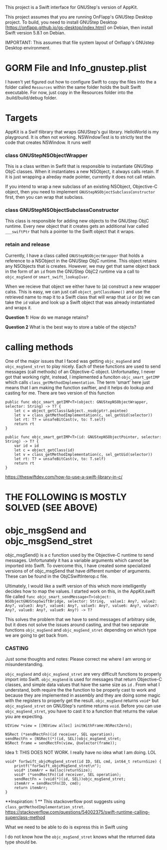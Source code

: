 This project is a Swift interface for GNUStep's version of AppKit. 

This project assumes that you are running OnFlapp's GNUStep Desktop project. To build, you need to install GNUStep Desktop [https://onflapp.github.io/gs-desktop/index.html] on Debian, then install Swift version 5.8.1 on Debian.

IMPORTANT: This assumes that file system layout of Onflapp's GNUstep Desktop environment. 

# GORM File and Info_gnustep.plist

I haven't yet figured out how to configure Swift to copy the files into the a folder called ```Resources``` within the same folder holds the built Swift executable. For now, just copy in the Resources folder into the .build/build/debug folder. 


# Targets
AppKit is a Swif tlibrary that wraps GNUStep's gui library. 
HelloWorld is my playground. It is often not working. 
NSWindowTest is to strictly test the code that creates NSWindow. It runs well!



### class GNUStepNSObjectWrapper
This is a class written in Swfit that is responsible to instantiate GNUStep ObjC classes. When it instantiates a new NSObject, it always calls retain. If it is just wrapping a alreday made pointer, currently it does not call retain. 

If you intend to wrap a new subclass of an existing NSObject, Objective-C object, then you need to implement ```GNUStepNSObjectSubclassConstructor``` first, then you can wrap that subclass.

### class GNUStepNSObjectSubclassConstructor
This class is responsible for adding new objects to the GNUStep ObjC runtime. Every new object that it creates gets an additional Ivar called ```___swiftPtr``` that hols a pointer to the Swift object that it wraps.


### retain and release
Currently, I have a class called ```GNUStepNSObjectWrapper``` that holds a reference to a NSObject in the GNUStep ObjC runtime. This object retains any NSObjects that is creates. However, we may get that same object back in the form of an ```id``` from the GNUStep ObjC2 runtime via a call to ```objc_msgSend``` or ```smart_swift_lookupIvar```. 

When we recieve that object we either have to (a) construct a new wrapper calss. This is easy, we can just call ```object_getClassName()``` and use the retrieved name to map it to a Swift class that will wrap that ```id``` or (b) we can take the ```id``` value and look up a Swift object that was already instantiated and wraps it. 

**Question 1:**
How do we manage retains? 

**Question 2**
What is the best way to store a table of the objects?

# calling methods
One of the major issues that I faced was getting `objc_msgSend` and `objc_msgSend_stret` to play nicely. Each of these functions are used to send messages (call methods) of an Objective-C object. Unfortunatley, I never got that working right, instead, I implemented a funciton `objc_smart_getIMP` which calls `class_getMethodImplementation`. The term 'smart' here just means that I am making the function swiftier, and it helps do lookup and casting for me. There are two version of this function

```
public func objc_smart_getIMP<T>(object: GNUStepNSObjectWrapper, selector: String) -> T? {
	let c = object_getClass(&object._nsobjptr!.pointee)
	let v = class_getMethodImplementation(c, sel_getUid(selector))
	let rt: T? = unsafeBitCast(v, to: T.self)
	return rt
}

public func objc_smart_getIMP<T>(id: GNUStepNSObjectPointer, selector: String) -> T? {
	var id = id
	let c = object_getClass(id)
	let v = class_getMethodImplementation(c, sel_getUid(selector))
	let rt: T? = unsafeBitCast(v, to: T.self)
	return rt
}
```

https://theswiftdev.com/how-to-use-a-swift-library-in-c/


# THE FOLLOWING IS MOSTLY SOLVED (SEE ABOVE)

# objc_msgSend and objc_msgSend_stret

objc_msgSend() is a c function used by the Objective-C runtime to send messages. Unfortunately it has a variable arguments which cannot be imported into Swift. To overcome this, I have created some specialized versions of of objc_msgSend that have different number of arguments. These can be found in the ObjCSwiftInterop.c file.

Ultimately, I would like a swift version of this which more intelligently decides how to map the values. I started work on this, in the AppKit.swift file called ```func objc_smart_sendMessage<T>(object: NSObjectGNUStepSwiftBridge, selector: String,  value1: Any?, value2: Any?, value3: Any?, value4: Any?, value5: Any?, value6: Any?, value7: Any?, value8: Any?, value9: Any?) -> T?```

This solves the problem that we have to send messages of arbitrary side, but it does not solve the issues around casting, and that two separate functions `objc_msgSend` and `objc_msgSend_stret` depending on which type we are going to get back from.

### CASTING ###

Just some thoughts and notes: Please correct me where I am wrong or misunderstanding. 

`objc_msgSend` and `objc_msgSend_stret` are very difficult functions to properly import into Swift. `objc_msgSend` is used for messages that return Objective-C classes, and simple data values that have the same size as `id` . From what I understand, both require the the function to be properly cast to work and because they are implemented in assembly and they are doing some magic with the registers to properly get the result. `objc_msgSend` returns `void*` but `objc_msgSend_stret` on GNUStep's runtime returns `void`. Before you can use `objc_msgSend_stret`, you have to cast it to a function that returns the value you are expecting. 

```
UIView *view = [[NSView alloc] initWithFrame:NSRectZero];

NSRect (*sendRectFn)(id receiver, SEL operation);
sendRectFn = (NSRect(*)(id, SEL))objc_msgSend_stret;
NSRect frame = sendRectFn(view, @selector(frame));
```

Idea 1: THIS DOES NOT WORK. I really have no idea what I am doing. LOL
```
void* forSwift_objcMsgSend_stret(id ID, SEL cmd, int64_t returnSize) {
	printf("forSwift_objcMsgSend_stret\n");
	void* itemArr = malloc(returnSize);
	void* (*sendRectFn)(id receiver, SEL operation);
	sendRectFn = (void(*)(id, SEL))objc_msgSend_stret;
	itemArr = sendRectFn(ID, cmd);
	return itemArr;
}
```

**Inspiration: 1 ** 
This stackoverflow post suggests using `class_getMethodImplementation_stret`. 
https://stackoverflow.com/questions/54002375/swift-runtime-calling-superclass-method


What we need to be able to do is express this in Swift using 

I do not know how the `objc_msgSend_stret` knows what the returned data type should be. 


